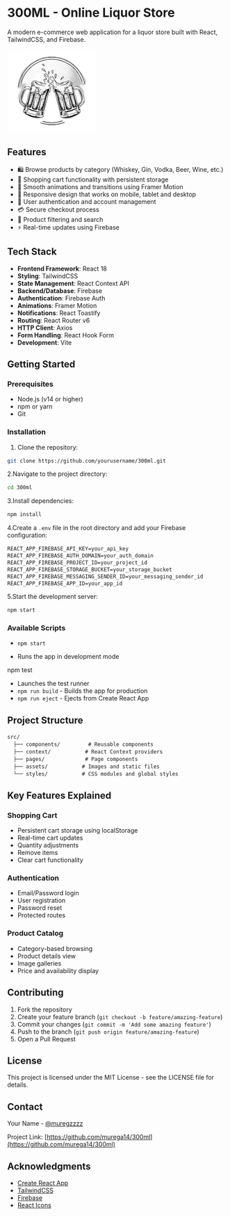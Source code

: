 # 300ML - Online Liquor Store

A modern e-commerce web application for a liquor store built with React, TailwindCSS, and Firebase.

![300ML Screenshot](src/components/assets/applogo.png)

## Features

- 🛍️ Browse products by category (Whiskey, Gin, Vodka, Beer, Wine, etc.)
- 🛒 Shopping cart functionality with persistent storage
- 💫 Smooth animations and transitions using Framer Motion
- 📱 Responsive design that works on mobile, tablet and desktop
- 🔐 User authentication and account management
- 💳 Secure checkout process
- 🎯 Product filtering and search
- ⚡ Real-time updates using Firebase

## Tech Stack

- **Frontend Framework**: React 18
- **Styling**: TailwindCSS
- **State Management**: React Context API
- **Backend/Database**: Firebase
- **Authentication**: Firebase Auth
- **Animations**: Framer Motion
- **Notifications**: React Toastify
- **Routing**: React Router v6
- **HTTP Client**: Axios
- **Form Handling**: React Hook Form
- **Development**: Vite

## Getting Started

### Prerequisites

- Node.js (v14 or higher)
- npm or yarn
- Git

### Installation

1. Clone the repository:

```bash
git clone https://github.com/yourusername/300ml.git
```

2.Navigate to the project directory:

```bash
cd 300ml
```

3.Install dependencies:

```bash
npm install
```

4.Create a `.env` file in the root directory and add your Firebase configuration:

```env
REACT_APP_FIREBASE_API_KEY=your_api_key
REACT_APP_FIREBASE_AUTH_DOMAIN=your_auth_domain
REACT_APP_FIREBASE_PROJECT_ID=your_project_id
REACT_APP_FIREBASE_STORAGE_BUCKET=your_storage_bucket
REACT_APP_FIREBASE_MESSAGING_SENDER_ID=your_messaging_sender_id
REACT_APP_FIREBASE_APP_ID=your_app_id
```

5.Start the development server:

```bash
npm start
```

### Available Scripts

- `npm start`

- Runs the app in development mode 

npm test

- Launches the test runner
- `npm run build` - Builds the app for production
- `npm run eject` - Ejects from Create React App

## Project Structure

```markdown
src/
  ├── components/         # Reusable components
  ├── context/           # React Context providers
  ├── pages/             # Page components
  ├── assets/           # Images and static files
  └── styles/           # CSS modules and global styles
```

## Key Features Explained

### Shopping Cart

- Persistent cart storage using localStorage
- Real-time cart updates
- Quantity adjustments
- Remove items
- Clear cart functionality

### Authentication

- Email/Password login
- User registration
- Password reset
- Protected routes

### Product Catalog

- Category-based browsing
- Product details view
- Image galleries
- Price and availability display

## Contributing

1. Fork the repository
2. Create your feature branch (`git checkout -b feature/amazing-feature`)
3. Commit your changes (`git commit -m 'Add some amazing feature'`)
4. Push to the branch (`git push origin feature/amazing-feature`)
5. Open a Pull Request

## License

This project is licensed under the MIT License - see the LICENSE file for details.

## Contact

Your Name - [@muregzzzz](https://twitter.com/muregzzzz)

Project Link: [https://github.com/murega14/300ml](https://github.com/murega14/300ml)

## Acknowledgments

- [Create React App](https://create-react-app.dev/)
- [TailwindCSS](https://tailwindcss.com/)
- [Firebase](https://firebase.google.com/)
- [React Icons](https://react-icons.github.io/react-icons/)